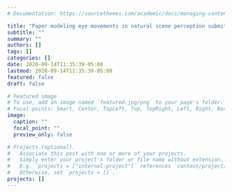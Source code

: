 ```yaml
---
# Documentation: https://sourcethemes.com/academic/docs/managing-content/

title: "Paper modeling eye movements in natural scene perception submitted to Computational Brain and Behavior"
subtitle: ""
summary: ""
authors: []
tags: []
categories: []
date: 2020-09-14T11:35:39-05:00
lastmod: 2020-09-14T11:35:39-05:00
featured: false
draft: false

# Featured image
# To use, add an image named `featured.jpg/png` to your page's folder.
# Focal points: Smart, Center, TopLeft, Top, TopRight, Left, Right, BottomLeft, Bottom, BottomRight.
image:
  caption: ""
  focal_point: ""
  preview_only: false

# Projects (optional).
#   Associate this post with one or more of your projects.
#   Simply enter your project's folder or file name without extension.
#   E.g. `projects = ["internal-project"]` references `content/project/deep-learning/index.md`.
#   Otherwise, set `projects = []`.
projects: []
---
```

